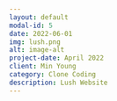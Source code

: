 ```yaml
---
layout: default
modal-id: 5
date: 2022-06-01
img: lush.png
alt: image-alt
project-date: April 2022
client: Min Young
category: Clone Coding
description: Lush Website
---
```

